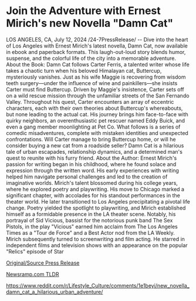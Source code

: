 # Join the Adventure with Ernest Mirich's new Novella "Damn Cat"

LOS ANGELES, CA, July 12, 2024 /24-7PressRelease/ -- Dive into the heart of Los Angeles with Ernest Mirich's latest novella, Damn Cat, now available in ebook and paperback formats. This laugh-out-loud story blends humor, suspense, and the colorful life of the city into a memorable adventure.  About the Book: Damn Cat follows Carter Ferris, a talented writer whose life takes a chaotic turn when his beloved Himalayan cat, Buttercup, mysteriously vanishes. Just as his wife Maggie is recovering from wisdom teeth surgery—under the influence of wine and painkillers—she insists Carter must find Buttercup. Driven by Maggie's insistence, Carter sets off on a wild rescue mission through the unfamiliar streets of the San Fernando Valley.  Throughout his quest, Carter encounters an array of eccentric characters, each with their own theories about Buttercup's whereabouts, but none leading to the actual cat. His journey brings him face-to-face with quirky neighbors, an overenthusiastic pet rescuer named Eddy Buick, and even a gang member moonlighting at Pet Co. What follows is a series of comedic misadventures, complete with mistaken identities and unexpected confrontations.  Will Carter manage to bring Buttercup home, or will he consider buying a new cat from a roadside seller? Damn Cat is a hilarious tale of urban escapades, relationship dynamics, and a determined man's quest to reunite with his furry friend.  About the Author: Ernest Mirich's passion for writing began in his childhood, where he found solace and expression through the written word. His early experiences with writing helped him navigate personal challenges and led to the creation of imaginative worlds.  Mirich's talent blossomed during his college years, where he explored poetry and playwriting. His move to Chicago marked a significant chapter, with accolades for his standout performances in the theater world. He later transitioned to Los Angeles precipitating a pivotal life change. Poetry yielded the spotlight to playwriting, and Mirich established himself as a formidable presence in the LA theater scene.  Notably, his portrayal of Sid Vicious, bassist for the notorious punk band The Sex Pistols, in the play "Vicious" earned him acclaim from The Los Angeles Times as a "Tour de Force" and a Best Actor nod from the LA Weekly. Mirich subsequently turned to screenwriting and film acting. He starred in independent films and television shows with an appearance on the popular "Relics" episode of Star 

[Original/Source Press Release](https://www.24-7pressrelease.com/press-release/512446/join-the-adventure-with-ernest-mirichs-new-novella-damn-cat)
                    

[Newsramp.com TLDR](None) 

https://www.reddit.com/r/Lifestyle_Culture/comments/1e1beyi/new_novella_damn_cat_a_hilarious_urban_adventure/